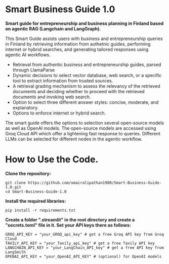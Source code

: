 # Smart Business Guide 1.0
**Smart guide for entrepreneurship and business planning in Finland based on agentic RAG (Langchain and LangGraph).**   

This Smart Guide assists users with business and entrepreneurship queries in Finland by retrieving information from authetnic guides, performing internet or hybrid searches, and generating tailored responses using agentic AI workflows.  

* Retrieval from authentic business and entrepreneurship guides, parsed through LlamaParse
* Dynamic decisions to select vector database, web search, or a specific tool to extract information from trusted sources.
* A retrieval grading mechanism to assess the relevancy of the retrieved documents and deciding whether to proceed with the retrieved documents and invoking web search.
* Option to select three different answer styles: concise, moderate, and explanatory.
* Options to enforce internet or hybrid search. 

The smart guide offers the options to selection several open-source models as well as OpenAI models. The open-source models are accessed using Groq Cloud API which offer a lightening fast response to queries. Different LLMs can be selected for different nodes in the agentic workflow. 

# How to Use the Code.
**Clone the repository:**
   ```
   git clone https://github.com/umairalipathan1980/Smart-Business-Guide-1.0.git
   cd Smart-Business-Guide-1.0
   ```
**Install the required libraries:**
   ```
   pip install -r requirements.txt
   ```
**Create a folder ".streamlit" in the root directory and create a "secrets.toml" file in it. Set your API keys there as follows:**
   ```
   GROQ_API_KEY = "your_GROQ_api_key" # get a free Groq API key from Groq Cloud
   TAVILY_API_KEY = "your_Tavily_api_key" # get a free Tavily API key
   LANGCHAIN_API_KEY = "your_LangChain_API_key" # get a free API key from LangSmith
   OPENAI_API_KEY = "your_OpenAI_API_KEY" # (optional) for OpenAI models
   ```

